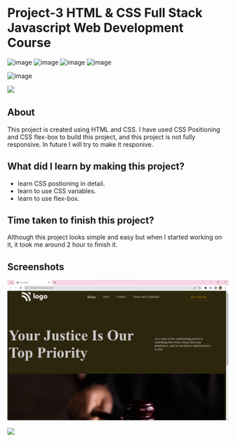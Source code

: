 # Project-3 HTML & CSS Full Stack Javascript Web Development Course

![image](https://img.shields.io/badge/iNeuron-Full--Stack%20JavaScript%20Web%20Development%20Course-blue)
![image](https://img.shields.io/badge/Hitesh%20Choudhry-LOC-brightgreen)
![image](https://img.shields.io/badge/HTML-CSS-orange)
![image](https://img.shields.io/badge/Project-03-blue)

![image](https://img.shields.io/badge/Rohtash-Talan-blue)

[<img src= "https://img.shields.io/badge/projcet live link-10b?style=for-the-badge&logo=&logoColor=white" />](https://ineuron-html-css-3.netlify.app/)

## About

This project is created using HTML and CSS. I have used CSS Positioning and CSS flex-box to build this project, and this project is not fully responsive. In future I will try to make it responive.

## What did I learn by making this project?

-   learn CSS postioning in detail.
-   learn to use CSS variables.
-   learn to use flex-box.

## Time taken to finish this project?

Although this project looks simple and easy but when I started working on it, it took me around 2 hour to finish it.

## Screenshots

![image](./Screenshot.png)

[<img src= "https://img.shields.io/badge/PROJCET LINK-20b?style=for-the-badge&logo=&logoColor=white" />](https://ineuron-html-css-3.netlify.app/)

